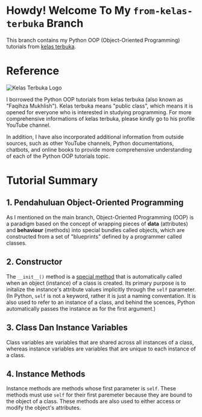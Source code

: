 # Howdy! Welcome To My `from-kelas-terbuka` Branch

This branch contains my Python OOP (Object-Oriented Programming) tutorials from [kelas terbuka](www.youtube.com/@KelasTerbuka). 

# Reference

![Kelas Terbuka Logo](https://avatars.githubusercontent.com/u/36947813?s=200&v=4)

I borrowed the Python OOP tutorials from kelas terbuka (also known as "Faqihza Mukhlish"). Kelas terbuka means "public class", which means it is opened for everyone who is interested in studying programming. For more comprehensive informations of kelas terbuka, please kindly go to his profile YouTube channel.

In addition, I have also incorporated additional information from outside sources, such as other YouTube channels, Python documentations, chatbots, and online books to provide more comprehensive understanding of each of the Python OOP tutorials topic.

# Tutorial Summary

## 1. Pendahuluan Object-Oriented Programming

As I mentioned on the main branch, Object-Oriented Programming (OOP) is a paradigm based on the concept of wrapping pieces of **data** (attributes) and **behaviour** (methods) into special bundles called objects, which are constructed from a set of "blueprints" defined by a programmer called classes.

## 2. Constructor

The `__init__()` method is a [special method](https://docs.python.org/3/glossary.html#term-special-method) that is automatically called when an object (instance) of a class is created. Its primary purpose is to initalize the instance's attribute values implicitly through the `self` parameter. (In Python, `self` is not a keyword, rather it is just a naming conventation. It is also used to refer to an instance of a class, and behind the scences, Python automatically passes the instance as for the first argument.)

## 3. Class Dan Instance Variables

Class variables are variables that are shared across all instances of a class, whereas instance variables are variables that are unique to each instance of a class.

## 4. Instance Methods

Instance methods are methods whose first parameter is `self`. These methods must use `self` for their first paremeter because they are bound to the object of a class. These methods are also used to either access or modify the object's attributes.
